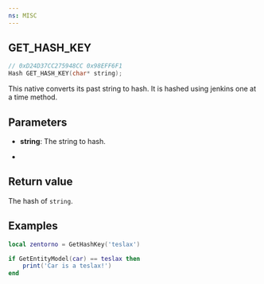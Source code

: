 ```yaml
---
ns: MISC
---
```

## GET_HASH_KEY

```c
// 0xD24D37CC275948CC 0x98EFF6F1
Hash GET_HASH_KEY(char* string);
```

This native converts its past string to hash. It is hashed using jenkins one at a time method.

## Parameters
* **string**: The string to hash.
+
## Return value
The hash of `string`.

## Examples
```lua
local zentorno = GetHashKey('teslax')

if GetEntityModel(car) == teslax then
    print('Car is a teslax!')
end
```
